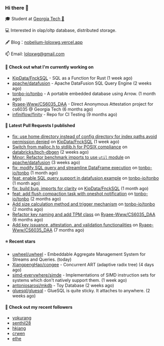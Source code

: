 ### Hi there 👋


 
🎓 Student at [Georgia Tech 🐝](https://www.gatech.edu/)

💻 Interested in olap/oltp database, distributed storage.

🖋 Blog：[nobelium-loloxwg.vercel.app](https://nobelium-loloxwg.vercel.app/)



📫 Email: [loloxwg@gmail.com](mailto:loloxwg@gmail.com)



#### 👷 Check out what I'm currently working on

- [KipData/FnckSQL](https://github.com/KipData/FnckSQL) - SQL as a Function for Rust (1 week ago)
- [apache/datafusion](https://github.com/apache/datafusion) - Apache DataFusion SQL Query Engine (2 weeks ago)
- [tonbo-io/tonbo](https://github.com/tonbo-io/tonbo) - A portable embedded database using Arrow. (1 month ago)
- [Ryaee-Www/CS6035_DAA](https://github.com/Ryaee-Www/CS6035_DAA) - Direct Anonymous Attestation project for cs6035 @ Georgia Tech (6 months ago)
- [infiniflow/finity](https://github.com/infiniflow/finity) - Repo for CI Testing (9 months ago)

#### 🔨 Latest Pull Requests I published

- [fix: use home directory instead of config directory for index paths avoid permission denied](https://github.com/KipData/FnckSQL/pull/233) on [KipData/FnckSQL](https://github.com/KipData/FnckSQL) (1 week ago)
- [Switch from malloc.h to stdlib.h for POSIX compliance](https://github.com/databricks/tpch-dbgen/pull/7) on [databricks/tpch-dbgen](https://github.com/databricks/tpch-dbgen) (2 weeks ago)
- [Minor: Refactor benchmark imports to use `util` module](https://github.com/apache/datafusion/pull/12885) on [apache/datafusion](https://github.com/apache/datafusion) (3 weeks ago)
- [fix: modify SQL query and streamline DataFrame execution](https://github.com/tonbo-io/tonbo/pull/171) on [tonbo-io/tonbo](https://github.com/tonbo-io/tonbo) (1 month ago)
- [feat: enable SQL query support in datafusion example](https://github.com/tonbo-io/tonbo/pull/169) on [tonbo-io/tonbo](https://github.com/tonbo-io/tonbo) (1 month ago)
- [fix: build bug, imports for clarity](https://github.com/KipData/FnckSQL/pull/222) on [KipData/FnckSQL](https://github.com/KipData/FnckSQL) (1 month ago)
- [feat: add flush compaction task with oneshot notification](https://github.com/tonbo-io/tonbo/pull/114) on [tonbo-io/tonbo](https://github.com/tonbo-io/tonbo) (2 months ago)
- [Add size calculation method and trigger mechanism](https://github.com/tonbo-io/tonbo/pull/68) on [tonbo-io/tonbo](https://github.com/tonbo-io/tonbo) (2 months ago)
- [Refactor key naming and add TPM class](https://github.com/Ryaee-Www/CS6035_DAA/pull/2) on [Ryaee-Www/CS6035_DAA](https://github.com/Ryaee-Www/CS6035_DAA) (6 months ago)
- [Add key issuance, attestation, and validation functionalities](https://github.com/Ryaee-Www/CS6035_DAA/pull/1) on [Ryaee-Www/CS6035_DAA](https://github.com/Ryaee-Www/CS6035_DAA) (7 months ago)

#### ⭐ Recent stars

- [uwheel/uwheel](https://github.com/uwheel/uwheel) - Embeddable Aggregate Management System for Streams and Queries. (today)
- [XiangpengHao/congee](https://github.com/XiangpengHao/congee) - Concurrent ART (adaptive radix tree) (4 days ago)
- [simd-everywhere/simde](https://github.com/simd-everywhere/simde) - Implementations of SIMD instruction sets for systems which don&#39;t natively support them. (1 week ago)
- [antoniosarosi/mkdb](https://github.com/antoniosarosi/mkdb) - Toy Database (2 weeks ago)
- [gluesql/gluesql](https://github.com/gluesql/gluesql) - GlueSQL is quite sticky. It attaches to anywhere. (2 weeks ago)

#### 👯 Check out my recent followers

- [yokurang](https://github.com/yokurang)
- [senthil28](https://github.com/senthil28)
- [hkjang](https://github.com/hkjang)
- [crwen](https://github.com/crwen)
- [ethe](https://github.com/ethe)

